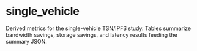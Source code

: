 # single_vehicle

Derived metrics for the single-vehicle TSN/IPFS study. Tables summarize bandwidth savings, storage savings, and latency results feeding the summary JSON.
